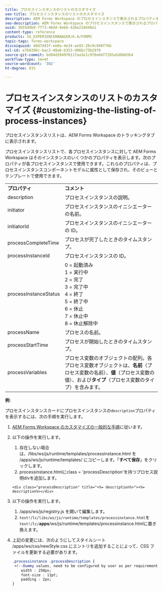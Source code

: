 ```yaml
---
title: プロセスインスタンスのリストのカスタマイズ
seo-title: プロセスインスタンスのリストのカスタマイズ
description: AEM Forms Workspace のプロセスインスタンスで表示されるプロパティをカスタマイズする方法。
seo-description: AEM Forms Workspace のプロセスインスタンスで表示されるプロパティをカスタマイズする方法。
uuid: 3b55d9b9-7f73-46dd-9eb6-42be218440a1
content-type: reference
products: SG_EXPERIENCEMANAGER/6.4/FORMS
topic-tags: forms-workspace
discoiquuid: 40d7d43f-ee0a-4e34-ae93-20c9c940f76b
exl-id: e7b8206c-bac2-48a6-b353-d06bc73b29f9
source-git-commit: bd94d3949f0117aa3e1c9f0e84f7293a5d6b03b4
workflow-type: tm+mt
source-wordcount: '302'
ht-degree: 81%

---
```


# プロセスインスタンスのリストのカスタマイズ  {#customizing-the-listing-of-process-instances}

プロセスインスタンスリストは、AEM Forms Workspace のトラッキングタブに表示されます。

プロセスインスタンスリストで、各プロセスインスタンスに対して AEM Forms Workspace はそのインスタンスのいくつかのプロパティを表示します。次のプロパティが各プロセスインスタンスで使用できます。これらのプロパティは、プロセスインスタンスコンポーネントモデルに属性として保存され、そのビューとテンプレートで使用できます。

<table> 
 <tbody> 
  <tr> 
   <td><strong>プロパティ</strong></td> 
   <td><strong>コメント</strong></td> 
  </tr> 
  <tr> 
   <td>description</td> 
   <td>プロセスインスタンスの説明。</td> 
  </tr> 
  <tr> 
   <td>initiator</td> 
   <td>プロセスインスタンスのイニシエーターの名前。</td> 
  </tr> 
  <tr> 
   <td>initiatorId</td> 
   <td>プロセスインスタンスのイニシエーターの ID。</td> 
  </tr> 
  <tr> 
   <td>processCompleteTime</td> 
   <td>プロセスが完了したときのタイムスタンプ。</td> 
  </tr> 
  <tr> 
   <td>processInstanceId</td> 
   <td>プロセスインスタンスの ID。</td> 
  </tr> 
  <tr> 
   <td>processInstanceStatus</td> 
   <td>0 = 起動済み<br /> 1 = 実行中<br /> 2 = 完了<br /> 3 = 完了中<br /> 4 = 終了<br /> 5 = 終了中<br /> 6 = 休止<br /> 7 = 休止中<br /> 8 = 休止解除中</td> 
  </tr> 
  <tr> 
   <td>processName</td> 
   <td>プロセスの名前。</td> 
  </tr> 
  <tr> 
   <td>processStartTime</td> 
   <td>プロセスが開始したときのタイムスタンプ。</td> 
  </tr> 
  <tr> 
   <td>processVariables</td> 
   <td>プロセス変数のオブジェクトの配列。各プロセス変数オブジェクトは、<strong>名前</strong>（プロセス変数の名前）、<strong>値</strong>（プロセス変数の値）、および<strong>タイプ</strong>（プロセス変数のタイプ）を含みます。</td> 
  </tr> 
 </tbody> 
</table>

**例:**

プロセスインスタンスカードにプロセスインスタンスの`description`プロパティを表示するには、次の手順を実行します。

1. [AEM Forms Workspace のカスタマイズの一般的な手順](/help/forms/using/generic-steps-html-workspace-customization.md)に従います。
1. 以下の操作を実行します。

   1. 存在しない場合は、/libs/ws/js/runtime/templates/processinstance.html を /apps/ws/js/runtime/templates/ にコピーします。「**すべて保存**」をクリックします。
   1. processinstance.htmlにclass = &#39;processDescription&#39;を持つプロセス説明divを追加します。

   ```
   <div class="processDescription" title="<%= description%>"><%= description%></div>
   ```

1. 以下の操作を実行します。

   1. /apps/ws/js/registry.js を開いて編集します。
   1. `text!/lc/libs/ws/js/runtime/templates/processinstance.html`を&#x200B;`text!/lc/`**apps**/ws/js/runtime/templates/processinstance.htmlに置き換えます。

1. 上記の変更には、次のようにしてスタイルシート /apps/ws/css/newStyle.css にエントリを追加することによって、CSS ファイルを更新する必要があります。

   ```css
   .processinstance .processDescription {
    <!--Dummy values, need to be configured by user as per requirement as well as user can add or delete any property depending upon requirement-->
       width : 250px;
       font-size : 11pt;
       padding : 2px;
   }
   ```
